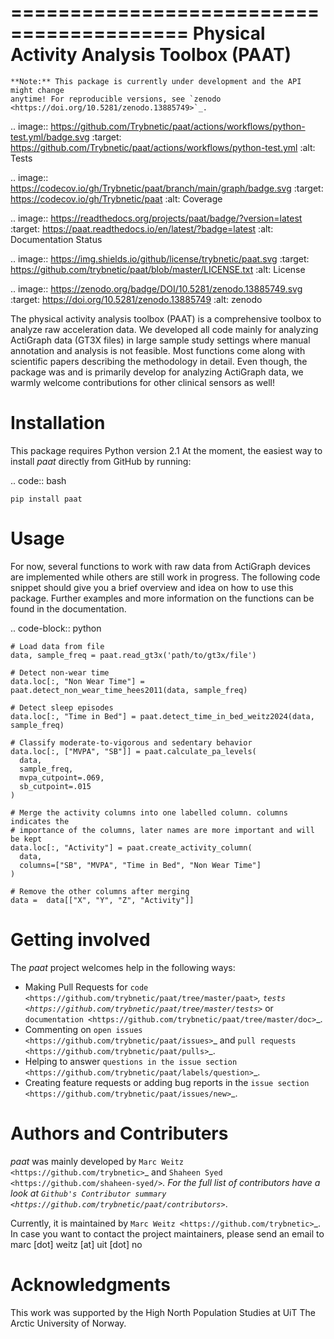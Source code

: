 =========================================
Physical Activity Analysis Toolbox (PAAT)
=========================================

    **Note:** This package is currently under development and the API might change
    anytime! For reproducible versions, see `zenodo <https://doi.org/10.5281/zenodo.13885749>`_.


.. image:: https://github.com/Trybnetic/paat/actions/workflows/python-test.yml/badge.svg
 :target: https://github.com/Trybnetic/paat/actions/workflows/python-test.yml
 :alt: Tests

.. image:: https://codecov.io/gh/Trybnetic/paat/branch/main/graph/badge.svg
  :target: https://codecov.io/gh/Trybnetic/paat
  :alt: Coverage

.. image:: https://readthedocs.org/projects/paat/badge/?version=latest
 :target: https://paat.readthedocs.io/en/latest/?badge=latest
 :alt: Documentation Status

.. image:: https://img.shields.io/github/license/trybnetic/paat.svg
 :target: https://github.com/trybnetic/paat/blob/master/LICENSE.txt
 :alt: License

.. image:: https://zenodo.org/badge/DOI/10.5281/zenodo.13885749.svg
  :target: https://doi.org/10.5281/zenodo.13885749
  :alt: zenodo

The physical activity analysis toolbox (PAAT) is a comprehensive toolbox to
analyze raw acceleration data. We developed all code mainly for analyzing
ActiGraph data (GT3X files) in large sample study settings where manual annotation
and analysis is not feasible. Most functions come along with scientific papers
describing the methodology in detail. Even though, the package was and is primarily
develop for analyzing ActiGraph data, we warmly welcome contributions for other
clinical sensors as well!


Installation
============

This package requires Python version 2.1
At the moment, the easiest way to install *paat* directly from GitHub by running:

.. code:: bash

    pip install paat


Usage
=====

For now, several functions to work with raw data from ActiGraph devices are
implemented while others are still work in progress. The following code snippet
should give you a brief overview and idea on how to use this package. Further
examples and more information on the functions can be found in the documentation.

.. code-block:: python

    # Load data from file
    data, sample_freq = paat.read_gt3x('path/to/gt3x/file')

    # Detect non-wear time
    data.loc[:, "Non Wear Time"] = paat.detect_non_wear_time_hees2011(data, sample_freq)

    # Detect sleep episodes
    data.loc[:, "Time in Bed"] = paat.detect_time_in_bed_weitz2024(data, sample_freq)

    # Classify moderate-to-vigorous and sedentary behavior
    data.loc[:, ["MVPA", "SB"]] = paat.calculate_pa_levels(
      data, 
      sample_freq, 
      mvpa_cutpoint=.069, 
      sb_cutpoint=.015
    )

    # Merge the activity columns into one labelled column. columns indicates the
    # importance of the columns, later names are more important and will be kept
    data.loc[:, "Activity"] = paat.create_activity_column(
      data, 
      columns=["SB", "MVPA", "Time in Bed", "Non Wear Time"]
    )

    # Remove the other columns after merging
    data =  data[["X", "Y", "Z", "Activity"]]



Getting involved
================

The *paat* project welcomes help in the following ways:

* Making Pull Requests for
  `code <https://github.com/trybnetic/paat/tree/master/paat>`_,
  `tests <https://github.com/trybnetic/paat/tree/master/tests>`_
  or `documentation <https://github.com/trybnetic/paat/tree/master/doc>`_.
* Commenting on `open issues <https://github.com/trybnetic/paat/issues>`_
  and `pull requests <https://github.com/trybnetic/paat/pulls>`_.
* Helping to answer `questions in the issue section
  <https://github.com/trybnetic/paat/labels/question>`_.
* Creating feature requests or adding bug reports in the `issue section
  <https://github.com/trybnetic/paat/issues/new>`_.


Authors and Contributers
========================

*paat* was mainly developed by
`Marc Weitz <https://github.com/trybnetic>`_
and `Shaheen Syed <https://github.com/shaheen-syed/>`_. For the full list of
contributors have a look at `Github's Contributor summary
<https://github.com/trybnetic/paat/contributors>`_.

Currently, it is maintained by `Marc Weitz <https://github.com/trybnetic>`_. In case
you want to contact the project maintainers, please send an email to
marc [dot] weitz [at] uit [dot] no


Acknowledgments
===============

This work was supported by the High North Population Studies at UiT The Arctic
University of Norway.